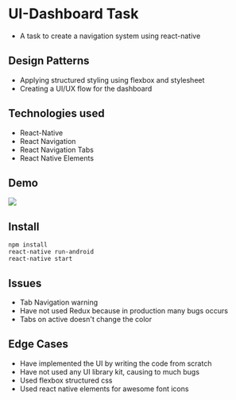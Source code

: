 # UI-Dashboard Task
- A task to create a navigation system using react-native

## Design Patterns
- Applying structured styling using flexbox and stylesheet
- Creating a UI/UX flow for the dashboard

## Technologies used
- React-Native
- React Navigation
- React Navigation Tabs
- React Native Elements

## Demo
![](https://im3.ezgif.com/tmp/ezgif-3-57f76efbdcfb.gif)

## Install
```
npm install
react-native run-android
react-native start
```

## Issues
- Tab Navigation warning
- Have not used Redux because in production many bugs occurs
- Tabs on active doesn't change the color

## Edge Cases
- Have implemented the UI by writing the code from scratch
- Have not used any UI library kit, causing to much bugs
- Used flexbox structured css
- Used react native elements for awesome font icons
